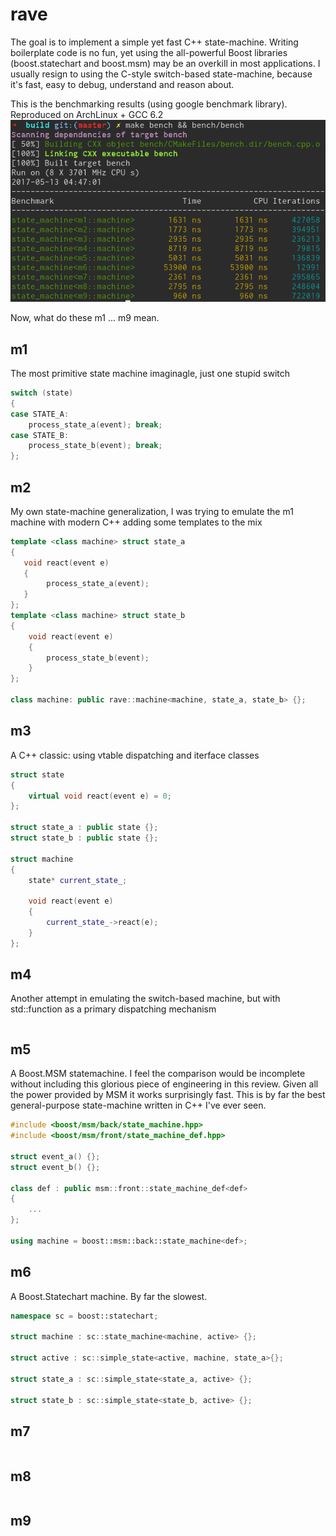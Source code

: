 # rave
The goal is to implement a simple yet fast C++ state-machine. Writing boilerplate code is no fun, yet using the all-powerful Boost libraries (boost.statechart and boost.msm) may be an overkill in most applications. I usually resign to using the C-style switch-based state-machine, because it's fast, easy to debug, understand and reason about. 

This is the benchmarking results (using google benchmark library). Reproduced on ArchLinux + GCC 6.2
![Screenshot](bench.png)

Now, what do these m1 ... m9 mean. 

## m1
The most primitive state machine imaginagle, just one stupid switch
```c++
switch (state)
{
case STATE_A:
    process_state_a(event); break;
case STATE_B:
    process_state_b(event); break;
};
```

## m2
My own state-machine generalization, I was trying to emulate the m1 machine with modern C++ adding some templates to the mix
```c++
template <class machine> struct state_a
{
   void react(event e)
   {
        process_state_a(event);
   }
};
template <class machine> struct state_b
{
    void react(event e)
    {
        process_state_b(event);
    }
};

class machine: public rave::machine<machine, state_a, state_b> {};
```

## m3
A C++ classic: using vtable dispatching and iterface classes
```c++
struct state
{
    virtual void react(event e) = 0;
};

struct state_a : public state {};
struct state_b : public state {};

struct machine
{
    state* current_state_;
    
    void react(event e)
    {
        current_state_->react(e);
    }
};
```

## m4
Another attempt in emulating the switch-based machine, but with std::function as a primary dispatching mechanism
```c++
```

## m5
A Boost.MSM statemachine. I feel the comparison would be incomplete without including this glorious piece of engineering in this review. Given all the power provided by MSM it works surprisingly fast. This is by far the best general-purpose state-machine written in C++ I've ever seen. 
```c++
#include <boost/msm/back/state_machine.hpp>
#include <boost/msm/front/state_machine_def.hpp>

struct event_a() {};
struct event_b() {};

class def : public msm::front::state_machine_def<def> 
{
    ...
};

using machine = boost::msm::back::state_machine<def>;

```

## m6
A Boost.Statechart machine. By far the slowest.
```c++
namespace sc = boost::statechart;

struct machine : sc::state_machine<machine, active> {};

struct active : sc::simple_state<active, machine, state_a>{};

struct state_a : sc::simple_state<state_a, active> {};

struct state_b : sc::simple_state<state_b, active> {};

```

## m7
```c++
```

## m8
```c++
```

## m9
```c++
```


